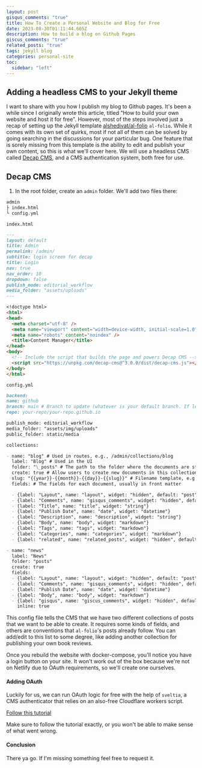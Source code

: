 ```yaml
---
layout: post
gisqus_comments: "true"
title: How To Create a Personal Website and Blog for Free
date: 2023-08-30T01:11:44.605Z
description: How to build a blog on Github Pages
giscus_comments: "true"
related_posts: "true"
tags: jekyll blog
categories: personal-site
toc:
  sidebar: "left"
---
```


## Adding a headless CMS to your Jekyll theme

I want to share with you how I publish my blog to Github pages.
It's been a while since I originally wrote this article, titled "How to build your own website and host it for free". However, most of the steps involved just a recap of setting up the Jekyll template [alshedivat/al-folio](https://github.com/alshedivat/al-folio) `al-folio`. While it comes with its own set of quirks, most if not all of them can be solved by going searching in the discussions for your particular bug. One feature that is sorely missing from this template is the ability to edit and publish your own content, so this is what we'll cover here. We will use a headless CMS called [Decap CMS](https://github.com/decaporg/decap-cms), and a CMS authentication system, both free for use.

## Decap CMS

1. In the root folder, create an `admin` folder. We'll add two files there:

```markdown
admin
├ index.html
└ config.yml
```

`index.html`

```markdown
---
layout: default
title: Admin
permalink: /admin/
subtitle: login screen for decap
title: Login
nav: true
nav_order: 10
dropdown: false
publish_mode: editorial_workflow
media_folder: "assets/uploads"
---

<!doctype html>
<html>
<head>
  <meta charset="utf-8" />
  <meta name="viewport" content="width=device-width, initial-scale=1.0" />
  <meta name="robots" content="noindex" />
  <title>Content Manager</title>
</head>
<body>
  <!-- Include the script that builds the page and powers Decap CMS -->
  <script src="https://unpkg.com/decap-cms@^3.0.0/dist/decap-cms.js"></script>
</body>
</html>
```

`config.yml`

```markdown
backend:
name: github
branch: main # Branch to update (whatever is your default branch. If left blank it uses master)
repo: your-repo/your-repo.github.io

publish_mode: editorial_workflow
media_folder: "assets/img/uploads"
public_folder: static/media

collections:

- name: "blog" # Used in routes, e.g., /admin/collections/blog
  label: "Blog" # Used in the UI
  folder: "\_posts" # The path to the folder where the documents are stored
  create: true # Allow users to create new documents in this collection
  slug: "{{year}}-{{month}}-{{day}}-{{slug}}" # Filename template, e.g., YYYY-MM-DD-title.md
  fields: # The fields for each document, usually in front matter

  - {label: "Layout", name: "layout", widget: "hidden", default: "post"}
  - {label: "Comments", name: "gisqus_comments", widget: "hidden", default: "true"}
  - {label: "Title", name: "title", widget: "string"}
  - {label: "Publish Date", name: "date", widget: "datetime"}
  - {label: "Description", name: "description", widget: "string"}
  - {label: "Body", name: "body", widget: "markdown"}
  - {label: "Tags", name: "tags", widget: "markdown"}
  - {label: "Categories", name: "categories", widget: "markdown"}
  - {label: "related", name: "related_posts", widget: "hidden", default: "false"}

- name: "news"
  label: "News"
  folder: "posts"
  create: true
  fields:
  - {label: "Layout", name: "layout", widget: "hidden", default: "post"}
  - {label: "Comments", name: "gisqus_comments", widget: "hidden", default: "true"}
  - {label: "Publish Date", name: "date", widget: "datetime"}
  - {label: "Body", name: "body", widget: "markdown"}
  - {label: "gisqus", name: "giscus_comments", widget: "hidden", default: "true"}
    inline: true
```

This config file tells the CMS that we have two different collections of posts that we want to be able to create. It requires some kinds of fields, and others are conventions that `al-folio`'s posts already follow. You can add/edit to this list to some degree, like adding another collection for publishing your own book reviews.

Once you rebuild the website with docker-compose, you'll notice you have a login button on your site. It won't work out of the box because we're not on Netlify due to OAuth requirements, so we'll create one ourselves.

#### Adding OAuth

Luckily for us, we can run OAuth logic for free with the help of `sveltia`, a CMS authenticator that relies on an also-free Cloudflare workers script.

[Follow this tutorial](https://github.com/sveltia/sveltia-cms-auth)

Make sure to follow the tutorial exactly, or you won't be able to make sense of what went wrong.

#### Conclusion

There ya go.
If I'm missing something feel free to request it.
